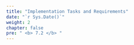 ```yaml
---
title: "Implementation Tasks and Requirements"
date: "`r Sys.Date()`"
weight: 2
chapter: false
pre: " <b> 7.2 </b> "
---
```

